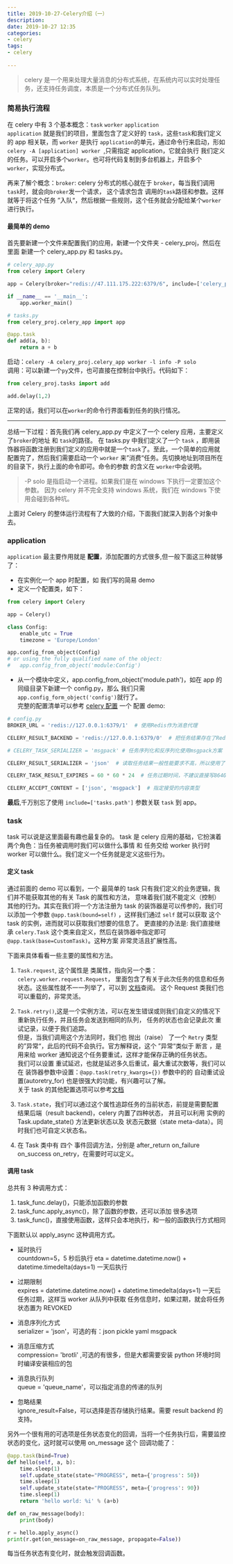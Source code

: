 ```yaml
---
title: 2019-10-27-Celery介绍（一）  
description:  
date: 2019-10-27 12:35  
categories:
- celery   
tags:  
- celery  
 
---
```

> celery 是一个用来处理大量消息的分布式系统，在系统内可以实时处理任务，还支持任务调度，本质是一个分布式任务队列。
 ### 简易执行流程   
在 celery 中有 3 个基本概念：`task` `worker` `application`  
`application` 就是我们的项目，里面包含了定义好的 `task`，这些`task`和我们定义的 app 相关联，而 `worker` 是执行
`application`的单元，通过命令行来启动，形如`celery -A [application] worker `,只需指定 application，它就会执行
我们定义的任务。可以开启多个`worker`。也可将代码复制到多台机器上，开启多个`worker`，实现分布式。  

再来了解个概念：`broker`:  celery  分布式的核心就在于 `broker`，每当我们调用`task`时，就会向`broker`发一个请求，
这个请求包含 调用的`task`路径和参数。这样就等于将这个任务 ”入队“，然后根据一些规则，这个任务就会分配给某个`worker`进行执行。  

#### 最简单的 demo  
首先要新建一个文件来配置我们的应用，新建一个文件夹 - celery_proj，然后在里面 新建一个 celery_app.py 和 tasks.py。  
```python
# celery_app.py
from celery import Celery

app = Celery(broker="redis://47.111.175.222:6379/6", include=['celery_proj.tasks'])

if __name__ == '__main__':
    app.worker_main()
```
```python
# tasks.py
from celery_proj.celery_app import app

@app.task
def add(a, b):
    return a + b
```
启动：`celery -A celery_proj.celery_app worker -l info -P solo`    
调用：可以新建一个`py`文件，也可直接在控制台中执行。代码如下：
```python
from celery_proj.tasks import add

add.delay(1,2)
```
正常的话，我们可以在`worker`的命令行界面看到任务的执行情况。

-----

总结一下过程：首先我们再 celery_app.py 中定义了一个 celery  应用，主要定义了`broker`的地址 和 `task`的路径。
在 tasks.py 中我们定义了一个 `task` ，即用装饰器将函数注册到我们定义的应用中就是一个`task`了。至此，一个简单的应用就
配置完了，然后我们需要启动一个 `worker` 来”消费“任务。先切换地址到项目所在的目录下，执行上面的命令即可。命令的参数
的含义在 `worker`中会说明。  
> -P solo 是指启动一个进程。如果我们是在 windows 下执行一定要加这个参数。
> 因为 celery 并不完全支持 windows 系统，我们在 windows 下使用会碰到各种坑。   


上面对 Celery 的整体运行流程有了大致的介绍，下面我们就深入到各个对象中去。
### application
`application` 最主要作用就是 **配置**，添加配置的方式很多,但一般下面这三种就够了：

- 在实例化一个 app 时配置，如 我们写的简易 demo 
- 定义一个配置类，如下：
```python
from celery import Celery

app = Celery()

class Config: 
    enable_utc = True
    timezone = 'Europe/London'

app.config_from_object(Config)
# or using the fully qualified name of the object:
#   app.config_from_object('module:Config')
```
- 从一个模块中定义，app.config_from_object('module.path')，如在 app 的同级目录下新建一个 config.py，那么
我们只需 `app.config_form_object('config')`就行了。  
完整的配置清单可以参考 [celery 配置](http://docs.celeryproject.org/en/latest/userguide/configuration.html)
一个 配置 demo:
```python
# config.py
BROKER_URL = 'redis://127.0.0.1:6379/1'  # 使用Redis作为消息代理

CELERY_RESULT_BACKEND = 'redis://127.0.0.1:6379/0'  # 把任务结果存在了Redis

# CELERY_TASK_SERIALIZER = 'msgpack' # 任务序列化和反序列化使用msgpack方案

CELERY_RESULT_SERIALIZER = 'json'  # 读取任务结果一般性能要求不高，所以使用了可读性更好的JSON

CELERY_TASK_RESULT_EXPIRES = 60 * 60 * 24  # 任务过期时间，不建议直接写86400，应该让这样的magic数字表述更明显

CELERY_ACCEPT_CONTENT = ['json', 'msgpack']  # 指定接受的内容类型
```
**最后**,千万别忘了使用 `include=['tasks.path']` 参数关联 `task` 到 app。

### task
task 可以说是这里面最有趣也最复杂的。
task 是 celery 应用的基础，它扮演着两个角色：当任务被调用时我们可以做什么事情 和 任务交给 worker 执行时 worker 
可以做什么。我们定义一个任务就是定义这些行为。   

#### 定义 task  
通过前面的 demo 可以看到，一个 最简单的 task 只有我们定义的业务逻辑，我们并不能获取其他的有关 Task  的属性和方法，
意味着我们就不能定义（控制） 其他的行为。其实在我们将一个方法注册为 task 的装饰器是可以传参的，我们可以添加一个参数
`@app.task(bound=self)` ，这样我们通过 `self` 就可以获取 这个 task 的实例，进而就可以获取我们想要的信息了。
更直接的办法是: 我们直接继承 `celery.Task` 这个类来自定义，然后在装饰器中指定即可`@app.task(base=CustomTask)`。这种方案
非常灵活且扩展性高。   

下面来具体看看一些主要的属性和方法。
1.  `Task.request`, 这个属性是 类属性，指向另一个类：`celery.worker.request.Request`，
里面包含了有关于此次任务的信息和任务状态。这些属性就不一一列举了，可以到
[文档](http://docs.celeryproject.org/en/latest/userguide/tasks.html#task-request)查阅。
这个 Request 类我们也可以重载的，非常灵活。  

2. `Task.retry()`,这是一个实例方法，可以在发生错误或则我们自定义的情况下重新执行任务，并且任务会发送到相同的队列，
任务的状态也会记录此次 重试记录，以便于我们追踪。  
但是，当我们调用这个方法同时，我们也 抛出（raise） 了一个 `Retry` 类型的”异常“，此后的代码不会执行。官方解释说，这个
”异常“类似于 断言 ，是用来给 worker 通知说这个任务要重试，这样才能保存正确的任务状态。  
我们可以设置 重试延迟，也就是延迟多久后重试，最大重试次数等，我们可以在 装饰器参数中设置：`@app.task(retry_kwargs={})`
参数中的的 自动重试设置(autoretry_for) 也是很强大的功能，有兴趣可以了解。  
关于 task 的其他配置选项可以参考[文档](http://docs.celeryproject.org/en/latest/userguide/tasks.html#list-of-options)  

3. `Task.state`，我们可以通过这个属性追踪任务的当前状态，前提是需要配置 结果后端（result backend)，celery 内置了四种状态，
并且可以利用 实例的 Task.update_state() 方法更新状态以及 状态元数据（state meta-data）。同时我们也可自定义状态名。

4. 在 Task 类中有 四个 事件回调方法，分别是 after_return on_failure on_success on_retry，在需要时可以定义。

#### 调用 task
总共有 3 种调用方式：
1. task_func.delay()，只能添加函数的参数
2. task_func.apply_async()，除了函数的参数，还可以添加 很多选项
3. task_func()，直接使用函数，这样只会本地执行，和一般的函数执行方式相同  

下面默认以 apply_async 这种调用方式。  
- 延时执行  
countdown=5，5 秒后执行
eta = datetime.datetime.now() + datetime.timedelta(days=1) 一天后执行 

- 过期限制  
expires = datetime.datetime.now() + datetime.timedelta(days=1) 一天后任务过期，这样当 worker 从队列中获取
任务信息时，如果过期，就会将任务状态置为 REVOKED  

- 消息序列化方式  
serializer = 'json'，可选的有：json pickle yaml msgpack     

- 消息压缩方式  
compression= 'brotli' ,可选的有很多，但是大都需要安装 python 环境时同时编译安装相应的包   

- 消息执行队列  
queue = 'queue_name'，可以指定消息的传递的队列

- 忽略结果  
ignore_result=False，可以选择是否存储执行结果。需要 result backend 的支持。   

另外一个很有用的可选项是任务状态变化的回调，当将一个任务执行后，需要监控状态的变化，这时就可以使用 on_message 这个
回调功能了：
```python
@app.task(bind=True)
def hello(self, a, b):
    time.sleep(1)
    self.update_state(state="PROGRESS", meta={'progress': 50})
    time.sleep(1)
    self.update_state(state="PROGRESS", meta={'progress': 90})
    time.sleep(1)
    return 'hello world: %i' % (a+b)
```
```python
def on_raw_message(body):
    print(body)

r = hello.apply_async()
print(r.get(on_message=on_raw_message, propagate=False))
```
每当任务状态有变化时，就会触发回调函数。
